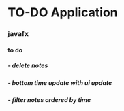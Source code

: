 # TO-DO Application

### javafx 


#### to do
##### - delete notes
##### - bottom time update with ui update
##### - filter notes ordered by time

